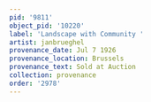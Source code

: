 ```yaml
---
pid: '9811'
object_pid: '10220'
label: 'Landscape with Community '
artist: janbrueghel
provenance_date: Jul 7 1926
provenance_location: Brussels
provenance_text: Sold at Auction
collection: provenance
order: '2978'
---
```

